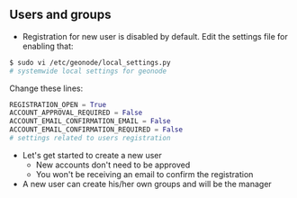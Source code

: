 ## Users and groups

- Registration for new user is disabled by default. Edit the settings file for enabling that:

```bash
$ sudo vi /etc/geonode/local_settings.py
# systemwide local settings for geonode
```

Change these lines:

```python
REGISTRATION_OPEN = True
ACCOUNT_APPROVAL_REQUIRED = False
ACCOUNT_EMAIL_CONFIRMATION_EMAIL = False
ACCOUNT_EMAIL_CONFIRMATION_REQUIRED = False
# settings related to users registration
```

- Let's get started to create a new user
    - New accounts don't need to be approved
    - You won't be receiving an email to confirm the registration
- A new user can create his/her own groups and will be the manager
